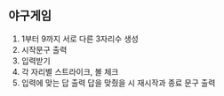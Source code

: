 ## 야구게임
1. 1부터 9까지 서로 다른 3자리수 생성
2. 시작문구 출력
3. 입력받기
4. 각 자리별 스트라이크, 볼 체크
5. 입력에 맞는 답 출력 답을 맞췄을 시 재시작과 종료 문구 출력
